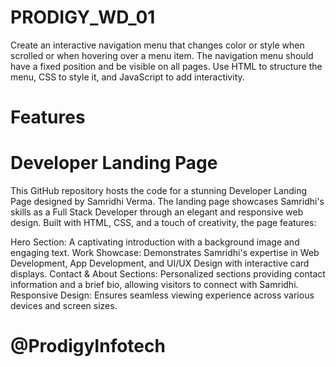 # PRODIGY_WD_01
Create an interactive navigation menu that changes color or style when scrolled or when hovering over a menu item. The navigation menu should have a fixed position and be visible on all pages. Use HTML to structure the menu, CSS to style it, and JavaScript to add interactivity.

# Features
  # Developer Landing Page
This GitHub repository hosts the code for a stunning Developer Landing Page designed by Samridhi Verma. The landing page showcases Samridhi's skills as a Full Stack Developer through an elegant and responsive web design. Built with HTML, CSS, and a touch of creativity, the page features:

Hero Section: A captivating introduction with a background image and engaging text.
Work Showcase: Demonstrates Samridhi's expertise in Web Development, App Development, and UI/UX Design with interactive card displays.
Contact & About Sections: Personalized sections providing contact information and a brief bio, allowing visitors to connect with Samridhi.
Responsive Design: Ensures seamless viewing experience across various devices and screen sizes.
# @ProdigyInfotech
